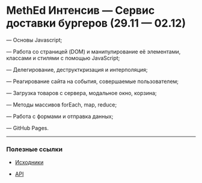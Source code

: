 # MethEd Интенсив — Сервис доставки бургеров (29.11 — 02.12)

— Основы Javascript;

— Работа со страницей (DOM) и манипулирование её элементами, классами и стилями с помощью JavaScript;

— Делегирование, деструкткризация и интерполяция;

— Реагирование сайта на события, совершаемые пользователем;

— Загрузка товаров с сервера, модальное окно, корзина;

— Методы массивов forEach, map, reduce;

— Работа с формами и отправка данных;

— GitHub Pages.

***

### Полезные ссылки

- [Исходники](https://fs02.getcourse.ru/fileservice/file/download/a/251231/sc/63/h/c99fbb2917e20976a615b9497e2c6022.zip)

- [API](https://fs14.getcourse.ru/fileservice/file/download/a/251231/sc/347/h/e87a2e4f837a5d24adbdeba99090ab99.zip)
